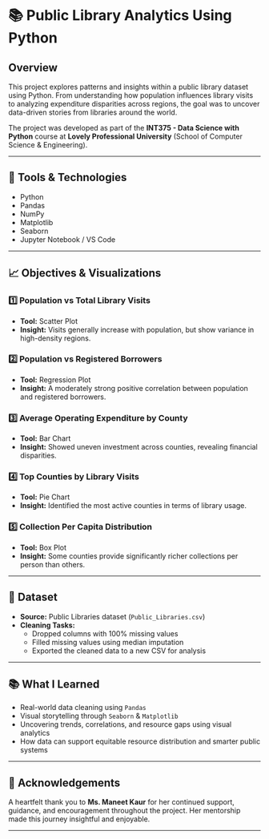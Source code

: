 # 📚 Public Library Analytics Using Python

## Overview
This project explores patterns and insights within a public library dataset using Python. From understanding how population influences library visits to analyzing expenditure disparities across regions, the goal was to uncover data-driven stories from libraries around the world.

The project was developed as part of the **INT375 - Data Science with Python** course at **Lovely Professional University** (School of Computer Science & Engineering).

---

## 🔧 Tools & Technologies
- Python
- Pandas
- NumPy
- Matplotlib
- Seaborn
- Jupyter Notebook / VS Code

---

## 📈 Objectives & Visualizations

### 1️⃣ Population vs Total Library Visits
- **Tool:** Scatter Plot  
- **Insight:** Visits generally increase with population, but show variance in high-density regions.

### 2️⃣ Population vs Registered Borrowers
- **Tool:** Regression Plot  
- **Insight:** A moderately strong positive correlation between population and registered borrowers.

### 3️⃣ Average Operating Expenditure by County
- **Tool:** Bar Chart  
- **Insight:** Showed uneven investment across counties, revealing financial disparities.

### 4️⃣ Top Counties by Library Visits
- **Tool:** Pie Chart  
- **Insight:** Identified the most active counties in terms of library usage.

### 5️⃣ Collection Per Capita Distribution
- **Tool:** Box Plot  
- **Insight:** Some counties provide significantly richer collections per person than others.

---

## 📂 Dataset
- **Source:** Public Libraries dataset (`Public_Libraries.csv`)
- **Cleaning Tasks:**
  - Dropped columns with 100% missing values
  - Filled missing values using median imputation
  - Exported the cleaned data to a new CSV for analysis

---

## 📚 What I Learned
- Real-world data cleaning using `Pandas`
- Visual storytelling through `Seaborn` & `Matplotlib`
- Uncovering trends, correlations, and resource gaps using visual analytics
- How data can support equitable resource distribution and smarter public systems

---

## 🙏 Acknowledgements
A heartfelt thank you to **Ms. Maneet Kaur** for her continued support, guidance, and encouragement throughout the project. Her mentorship made this journey insightful and enjoyable.

---
